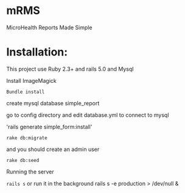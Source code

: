 # mRMS
MicroHealth Reports Made Simple

# Installation:

This project use Ruby 2.3+ and rails 5.0 and Mysql 

Install ImageMagick


`Bundle install`

create mysql database simple_report

go to config directory and edit database.yml to connect to mysql

'rails generate simple_form:install'

`rake db:migrate`

and you should create an admin user 

`rake db:seed`

Running the server

`rails s`
or run it in the background rails s -e production > /dev/null &


